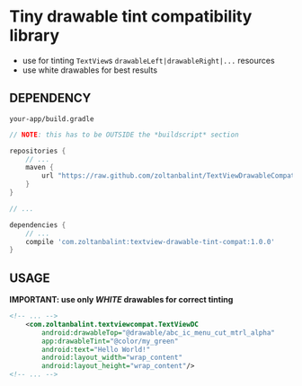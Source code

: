 # Tiny drawable tint compatibility library

* use for tinting `TextView`s `drawableLeft|drawableRight|...` resources
* use white drawables for best results

## DEPENDENCY
`your-app/build.gradle`


```gradle
// NOTE: this has to be OUTSIDE the *buildscript* section

repositories {
    // ...
    maven {
        url "https://raw.github.com/zoltanbalint/TextViewDrawableCompat/mvn"
    }
}

// ...

dependencies {
    // ...
    compile 'com.zoltanbalint:textview-drawable-tint-compat:1.0.0'
}
```

## USAGE

**IMPORTANT: use only _WHITE_ drawables for correct tinting**

```xml
<!-- ... -->
    <com.zoltanbalint.textviewcompat.TextViewDC
        android:drawableTop="@drawable/abc_ic_menu_cut_mtrl_alpha"
        app:drawableTint="@color/my_green"
        android:text="Hello World!"
        android:layout_width="wrap_content"
        android:layout_height="wrap_content"/>
<!-- ... -->
```